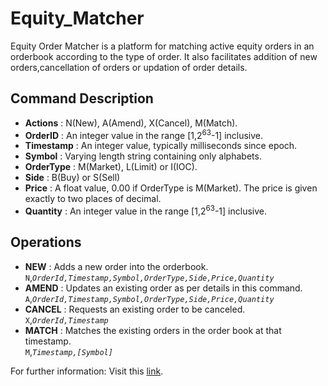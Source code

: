 # Equity_Matcher
Equity Order Matcher is a platform for matching active equity orders in an orderbook according to the type of order. It also facilitates addition of new orders,cancellation of orders or updation of order details.

## Command Description
* **Actions** :  N(New),  A(Amend),  X(Cancel),  M(Match).
* **OrderID** : An integer value in the range [1,2<sup>63</sup>-1] inclusive.
* **Timestamp** : An integer value, typically milliseconds since epoch.
* **Symbol** : Varying length string containing only alphabets.
* **OrderType** : M(Market), L(Limit) or I(IOC).
* **Side** : B(Buy) or S(Sell)
* **Price** : A float value, 0.00 if OrderType is M(Market). The price is given exactly to two places of decimal.
* **Quantity** : An integer value in the range [1,2<sup>63</sup>-1] inclusive.

## Operations

* **NEW** : Adds a new order into the orderbook.<br />
	`N`,*`OrderId,Timestamp,Symbol,OrderType,Side,Price,Quantity`*
* **AMEND** : Updates an existing order as per details in this command.<br />
	`A`,*`OrderId,Timestamp,Symbol,OrderType,Side,Price,Quantity`*
* **CANCEL** : Requests an existing order to be canceled.<br />
	`X`,*`OrderId,Timestamp`*
* **MATCH** : Matches the existing orders in the order book at that timestamp. <br />
	`M`,*`Timestamp,[Symbol]`*

For further information:  Visit this [link]().
